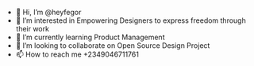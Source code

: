 - 👋 Hi, I’m @heyfegor
- 👀 I’m interested in Empowering Designers to express freedom through their work
- 🌱 I’m currently learning Product Management
- 💞️ I’m looking to collaborate on Open Source Design Project
- 📫 How to reach me +2349046711761

<!---
heyfegor/heyfegor is a ✨ special ✨ repository because its `README.md` (this file) appears on your GitHub profile.
You can click the Preview link to take a look at your changes.
--->
